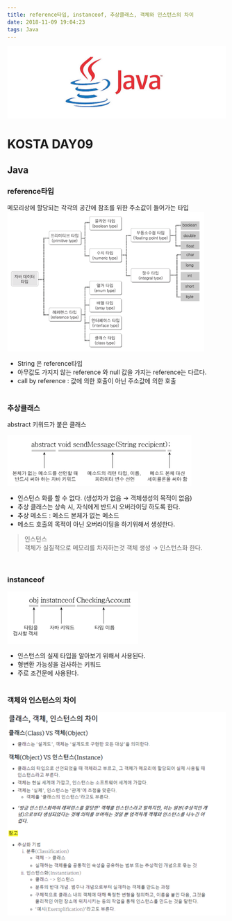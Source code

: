 ```yaml
---
title: reference타입, instanceof, 추상클래스, 객체와 인스턴스의 차이
date: 2018-11-09 19:04:23
tags: Java
---
```


![Java](images/javaimage.png)
# KOSTA DAY09
## Java

### reference타입
메모리상에 할당되는 각각의 공간에 참조를 위한 주소값이 들어가는 타입
![Java](images/java/java09-01.png)
- String 은 reference타입
- 아무값도 가지지 않는 reference 와 null 값을 가지는 reference는 다르다.
- call by reference : 값에 의한 호출이 아닌 주소값에 의한 호출
<br><br>

### 추상클래스
abstract 키워드가 붙은 클래스

![Java](images/java/java09-02.png)
- 인스턴스 화를 할 수 없다. (생성자가 없음 → 객체생성의 목적이 없음)
- 추상 클래스는 상속 시, 자식에게 반드시 오버라이딩 하도록 한다.
- 추상 메소드 : 메소드 본체가 없는 메소드 
- 메소드 호출의 목적이 아닌 오버라이딩을 하기위해서 생성한다.
>인스턴스   
객체가 실질적으로 메모리를 차지하는것
객체 생성 → 인스턴스화 한다.

<br>

### instanceof
![Java](images/java/java09-03.png)
- 인스턴스의 실제 타입을 알아보기 위해서 사용된다.
- 형변환 가능성을 검사하는 키워드
- 주로 조건문에 사용된다.
<br><br>

### 객체와 인스턴스의 차이
![Java](images/java/java09-04.png)
<br><br>

